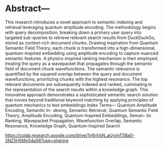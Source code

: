 # Abstract— 
This research introduces a novel approach
to semantic indexing and retrieval leveraging quantum
amplitude encoding. The methodology begins with query
decomposition, breaking down a primary user query into
targeted sub-queries to retrieve relevant search results from
DuckDuckGo, stored as context-rich document chunks.
Drawing inspiration from Quantum Semantic Field Theory,
each chunk is transformed into a high-dimensional,
quantum-inspired embedding using amplitude encoding
to capture nuanced semantic features. A physics-inspired
ranking mechanism is then employed, treating the query as
a wavepacket that propagates through the semantic field of
document chunk wavefunctions. The semantic relevance is
quantified by the squared overlap between the query and
document wavefunctions, prioritizing chunks with the highest
resonance. The top relevant documents are subsequently
indexed and ranked, culminating in the representation of
the search results within a knowledge graph. This innovative
approach demonstrates a sophisticated semantic search
solution that moves beyond traditional keyword matching by
applying principles of quantum mechanics to text embeddings
Index Terms— Quantum Amplitude Encoding, Semantic In-
dexing, Semantic Retrieval, Quantum Semantic Field Theory,
Amplitude Encoding, Quantum-Inspired Embeddings, Seman-
tic Ranking, Wavepacket Propagation, Wavefunction Overlap,
Semantic Resonance, Knowledge Graph, Quantum-Inspired
Search


https://colab.research.google.com/drive/1jr6nVsN_aUyimT5Ba0-2NZ5H5Mo54a56?usp=sharing

